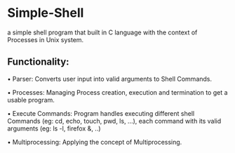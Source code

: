# Simple-Shell
  a simple shell program that built in C language with the context of Processes in Unix system.
## Functionality:

  • Parser: Converts user input into valid arguments to Shell Commands.
  
  • Processes: Managing Process creation, execution and termination to get a usable program.
  
  • Execute Commands: Program handles executing different shell Commands (eg: cd, echo, touch, pwd, ls, ...), each command with its valid arguments (eg: ls -l, firefox &, ..)
  
  • Multiprocessing: Applying the concept of Multiprocessing.
